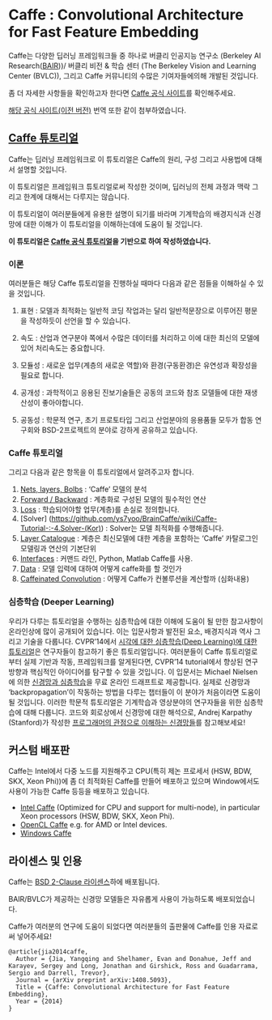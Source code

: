# Caffe : Convolutional Architecture for Fast Feature Embedding

Caffe는 다양한 딥러닝 프레임워크들 중 하나로 버클리 인공지능 연구소 (Berkeley AI Research([BAIR](http://bair.berkeley.edu)))/ 버클리 비전 & 학습 센터 (The Berkeley Vision and Learning Center (BVLC)), 그리고 Caffe 커뮤니티의 수많은 기여자들에의해 개발된 것입니다.

좀 더 자세한 사항들을 확인하고자 한다면 [Caffe 공식 사이트](http://caffe.berkeleyvision.org)를 확인해주세요. 

[해당 공식 사이트(이전 버전)](https://github.com/ys7yoo/BrainCaffe/wiki/Caffe-Documentation-:-Caffe-Tutorial-(Kor)) 번역 또한 같이 첨부하였습니다.

## [Caffe 튜토리얼](https://github.com/Hahnnz/Caffe_Tutorial/wiki)

Caffe는 딥러닝 프레임워크로 이 튜토리얼은 Caffe의 원리, 구성 그리고 사용법에 대해서 설명할 것입니다.

이 튜토리얼은 프레임워크 튜토리얼로써 작성한 것이며, 딥러닝의 전체 과정과 맥락 그리고 한계에 대해서는 다루지는 않습니다. 

이 튜토리얼이 여러분들에게 유용한 설명이 되기를 바라며 기계학습의 배경지식과 신경망에 대한 이해가 이 튜토리얼을 이해하는데에 도움이 될 것입니다.

**이 튜토리얼은 [Caffe 공식 튜토리얼](http://caffe.berkeleyvision.org/tutorial/)을 기반으로 하여 작성하였습니다.**

### 이론
여러분들은 해당 Caffe 튜토리얼을 진행하실 때마다 다음과 같은 점들을 이해하실 수 있을 것입니다.

1. 표현 : 모델과 최적화는 일반적 코딩 작업과는 달리 일반적문장으로 이루어진 평문을 작성하듯이 선언을 할 수 있습니다.

2. 속도 : 산업과 연구분야 쪽에서 수많은 데이터를 처리하고 이에 대한 최신의 모델에 있어 처리속도는 중요합니다.	

3. 모듈성 : 새로운 업무(계층의 새로운 역할)와 환경(구동환경)은 유연성과 확장성을 필요로 합니다.	

4. 공개성 : 과학적이고 응용된 진보기술들은 공동의 코드와 참조 모델들에 대한 재생산성이 좋아야합니다.	

5. 공동성 : 학문적 연구, 초기 프로토타입 그리고 산업분야의 응용품들 모두가 합동 연구회와 BSD-2프로젝트의 분야로 강하게 공유하고 있습니다.	

### Caffe 튜토리얼
그리고 다음과 같은 항목을 이 튜토리얼에서 알려주고자 합니다.

1.	[Nets, layers, Bolbs](https://github.com/ys7yoo/BrainCaffe/wiki/Caffe-Tutorial-:-1.Blobs,-Layers,-and-Nets-(Kor)) : ‘Caffe’ 모델의 분석
2.	[Forward / Backward](https://github.com/ys7yoo/BrainCaffe/wiki/Caffe-Tutorial-:-2.Forward-and-Backward-(kor)) : 계층화로 구성된 모델의 필수적인 연산
3.	[Loss](https://github.com/ys7yoo/BrainCaffe/wiki/Caffe-Tutorial-:-3.Loss-(Kor)) : 학습되어야할 업무(계층)를 손실로 정의합니다.
4.	[Solver] (https://github.com/ys7yoo/BrainCaffe/wiki/Caffe-Tutorial-:-4.Solver-(Kor)) : Solver는 모델 최적화를 수행해줍니다.
5.	[Layer Catalogue](https://github.com/ys7yoo/BrainCaffe/wiki/Caffe-Tutorial-:-5.Layer-Catalogue-(Kor)) : 계층은 최신모델에 대한 계층을 포함하는 ‘Caffe’ 카탈로그인 모델링과 연산의 기본단위
6.	[Interfaces](https://github.com/ys7yoo/BrainCaffe/wiki/Caffe-Tutorial-:-6.Interface-(Kor)) : 커맨드 라인, Python, Matlab Caffe를 사용.
7.	[Data](https://github.com/ys7yoo/BrainCaffe/wiki/Caffe-Tutorial-:-7.Data-(Kor)) : 모델 입력에 대하여 어떻게 caffe화를 할 것인가
8.	[Caffeinated Convolution](https://github.com/ys7yoo/BrainCaffe/wiki/Caffe-Tutorial-:-8.Caffeinated-Convolution-(Kor)) : 어떻게 Caffe가 컨볼루션을 계산할까 (심화내용)

### 심층학습 (Deeper Learning)
우리가 다루는 튜토리얼을 수행하는 심층학습에 대한 이해에 도움이 될 만한 참고사항이 온라인상에 많이 공개되어 있습니다. 
이는 입문사항과 발전된 요소, 배경지식과 역사 그리고 기술을 다룹니다.
CVPR’14에서 [시각에 대한 심층학습(Deep Learning)에 대한 튜토리얼](https://sites.google.com/site/deeplearningcvpr2014/)은 연구자들이 참고하기 좋은 튜토리얼입니다. 
여러분들이 Caffe 튜토리얼로부터 실제 기반과 작동, 프레임워크를 알게된다면, CVPR’14 tutorial에서 향상된 연구방향과 
핵심적인 아이디어를 탐구할 수 있을 것입니다.
이 입문서는 Michael Nielsen에 의한 [신경망과 심층학습](http://neuralnetworksanddeeplearning.com/index.html/)을 무료 온라인 드래프트로 제공합니다. 
실제로 신경망과 ‘backpropagation’이 작동하는 방법을 다루는 챕터들이 이 분야가 처음이라면 도움이 될 것입니다.
이러한 학문적 튜토리얼은 기계학습과 영상분야의 연구자들을 위한 심층학습에 대해 다룹니다.
코드와 회로상에서 신경망에 대한 해석으로, Andrej Karpathy (Stanford)가 작성한 
[프로그래머의 관점으로 이해하는 신경망들](http://karpathy.github.io/neuralnets/)를 참고해보세요!

## 커스텀 배포판
Caffe는 Intel에서 다중 노드를 지원해주고 CPU(특히 제논 프로세서 (HSW, BDW, SKX, Xeon Phi))에 좀 더 최적화된 Caffe를 만들어 배포하고 있으며 Window에서도 사용이 가능한 Caffe 등등을 배포하고 있습니다.


 - [Intel Caffe](https://github.com/BVLC/caffe/tree/intel) (Optimized for CPU and support for multi-node), in particular Xeon processors (HSW, BDW, SKX, Xeon Phi).
- [OpenCL Caffe](https://github.com/BVLC/caffe/tree/opencl) e.g. for AMD or Intel devices.
- [Windows Caffe](https://github.com/BVLC/caffe/tree/windows)

## 라이센스 및 인용

Caffe는 [BSD 2-Clause 라이센스](https://github.com/BVLC/caffe/blob/master/LICENSE)하에 배포됩니다.

BAIR/BVLC가 제공하는 신경망 모델들은 자유롭게 사용이 가능하도록 배포되었습니다.

Caffe가 여러분의 연구에 도움이 되었다면 여러분들의 출판물에 Caffe를 인용 자료로써 넣어주세요!

    @article{jia2014caffe,
      Author = {Jia, Yangqing and Shelhamer, Evan and Donahue, Jeff and Karayev, Sergey and Long, Jonathan and Girshick, Ross and Guadarrama, Sergio and Darrell, Trevor},
      Journal = {arXiv preprint arXiv:1408.5093},
      Title = {Caffe: Convolutional Architecture for Fast Feature Embedding},
      Year = {2014}
    }
